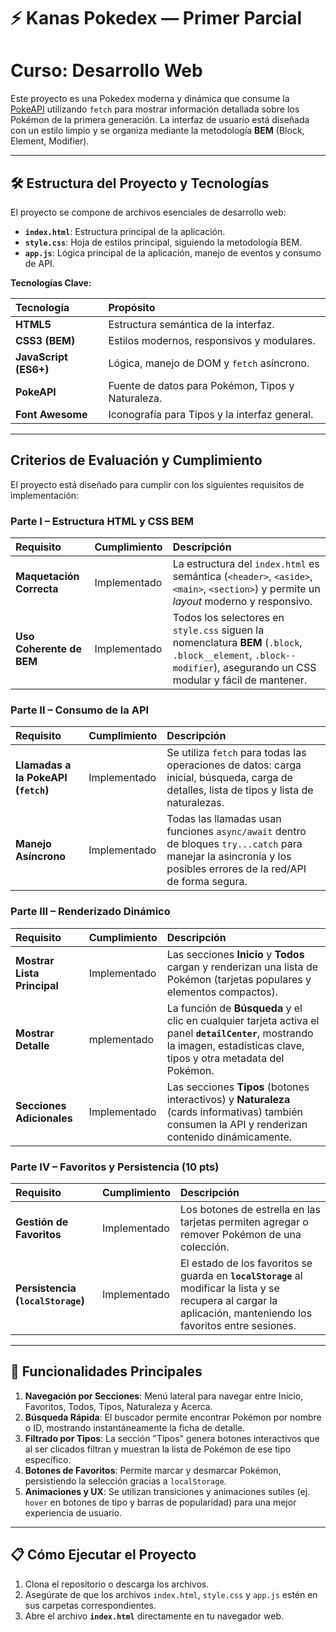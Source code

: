 # ⚡ Kanas Pokedex — Primer Parcial
# Curso: Desarrollo Web

Este proyecto es una Pokedex moderna y dinámica que consume la [PokeAPI](https://pokeapi.co/) utilizando `fetch` para mostrar información detallada sobre los Pokémon de la primera generación. La interfaz de usuario está diseñada con un estilo limpio y se organiza mediante la metodología **BEM** (Block, Element, Modifier).

---

## 🛠️ Estructura del Proyecto y Tecnologías

El proyecto se compone de archivos esenciales de desarrollo web:

* **`index.html`**: Estructura principal de la aplicación.
* **`style.css`**: Hoja de estilos principal, siguiendo la metodología BEM.
* **`app.js`**: Lógica principal de la aplicación, manejo de eventos y consumo de API.

**Tecnologías Clave:**

| Tecnología | Propósito |
| :--- | :--- |
| **HTML5** | Estructura semántica de la interfaz. |
| **CSS3 (BEM)** | Estilos modernos, responsivos y modulares. |
| **JavaScript (ES6+)** | Lógica, manejo de DOM y `fetch` asíncrono. |
| **PokeAPI** | Fuente de datos para Pokémon, Tipos y Naturaleza. |
| **Font Awesome** | Iconografía para Tipos y la interfaz general. |

---

## Criterios de Evaluación y Cumplimiento
El proyecto está diseñado para cumplir con los siguientes requisitos de implementación:

### Parte I – Estructura HTML y CSS BEM

| Requisito | Cumplimiento | Descripción |
| :--- | :--- | :--- |
| **Maquetación Correcta** | Implementado | La estructura del `index.html` es semántica (`<header>`, `<aside>`, `<main>`, `<section>`) y permite un *layout* moderno y responsivo. |
| **Uso Coherente de BEM** | Implementado | Todos los selectores en `style.css` siguen la nomenclatura **BEM** (`.block`, `.block__element`, `.block--modifier`), asegurando un CSS modular y fácil de mantener. |

### Parte II – Consumo de la API

| Requisito | Cumplimiento | Descripción |
| :--- | :--- | :--- |
| **Llamadas a la PokeAPI (`fetch`)** | Implementado | Se utiliza `fetch` para todas las operaciones de datos: carga inicial, búsqueda, carga de detalles, lista de tipos y lista de naturalezas. |
| **Manejo Asíncrono** | Implementado | Todas las llamadas usan funciones `async/await` dentro de bloques `try...catch` para manejar la asincronía y los posibles errores de la red/API de forma segura. |

### Parte III – Renderizado Dinámico

| Requisito | Cumplimiento | Descripción |
| :--- | :--- | :--- |
| **Mostrar Lista Principal** | Implementado | Las secciones **Inicio** y **Todos** cargan y renderizan una lista de Pokémon (tarjetas populares y elementos compactos). |
| **Mostrar Detalle** | mplementado | La función de **Búsqueda** y el clic en cualquier tarjeta activa el panel **`detailCenter`**, mostrando la imagen, estadísticas clave, tipos y otra metadata del Pokémon. |
| **Secciones Adicionales** | Implementado | Las secciones **Tipos** (botones interactivos) y **Naturaleza** (cards informativas) también consumen la API y renderizan contenido dinámicamente. |

### Parte IV – Favoritos y Persistencia (10 pts)

| Requisito | Cumplimiento | Descripción |
| :--- | :--- | :--- |
| **Gestión de Favoritos** | Implementado | Los botones de estrella en las tarjetas permiten agregar o remover Pokémon de una colección. |
| **Persistencia (`localStorage`)** | Implementado | El estado de los favoritos se guarda en **`localStorage`** al modificar la lista y se recupera al cargar la aplicación, manteniendo los favoritos entre sesiones. |

---

## 🚀 Funcionalidades Principales

1.  **Navegación por Secciones**: Menú lateral para navegar entre Inicio, Favoritos, Todos, Tipos, Naturaleza y Acerca.
2.  **Búsqueda Rápida**: El buscador permite encontrar Pokémon por nombre o ID, mostrando instantáneamente la ficha de detalle.
3.  **Filtrado por Tipos**: La sección "Tipos" genera botones interactivos que al ser clicados filtran y muestran la lista de Pokémon de ese tipo específico.
4.  **Botones de Favoritos**: Permite marcar y desmarcar Pokémon, persistiendo la selección gracias a `localStorage`.
5.  **Animaciones y UX**: Se utilizan transiciones y animaciones sutiles (ej. `hover` en botones de tipo y barras de popularidad) para una mejor experiencia de usuario.

---

## 📋 Cómo Ejecutar el Proyecto

1.  Clona el repositorio o descarga los archivos.
2.  Asegúrate de que los archivos `index.html`, `style.css` y `app.js` estén en sus carpetas correspondientes.
3.  Abre el archivo **`index.html`** directamente en tu navegador web.